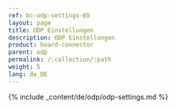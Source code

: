 ```yaml
---
ref: bc-odp-settings-05
layout: page
title: ODP Einstellungen
description: ODP Einstellungen
product: board-connector
parent: odp
permalink: /:collection/:path
weight: 5
lang: de_DE
---
```


{% include _content/de/odp/odp-settings.md %} 